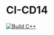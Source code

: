 # CI-CD14

[![Build C++](https://github.com/arshiya19/CI-CD14/actions/workflows/actions.yml/badge.svg)](https://github.com/arshiya19/CI-CD14/actions/workflows/actions.yml)
